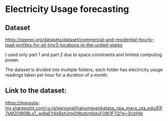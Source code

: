 # Electricity Usage forecasting

## Dataset 

https://openei.org/datasets/dataset/commercial-and-residential-hourly-load-profiles-for-all-tmy3-locations-in-the-united-states

I used only part 1 and part 2 due to space constraints and limited computing power.

The dataset is divided into multiple folders, each folder has electricity usage readings taken per hour for a duration of a month. 

## Link to the dataset:

https://mavsuta-my.sharepoint.com/:u:/g/personal/hanumavenkatasa_raja_mavs_uta_edu/ER7sMZO8I0BLsT_wj9aEY4kBsh2mjO9bzbm6duFOlK1FTQ?e=3UzHjb
